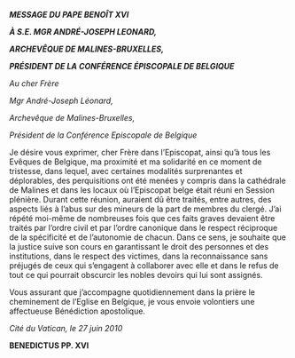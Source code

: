 ***MESSAGE DU PAPE BENOÎT XVI***

***À S.E. MGR ANDRÉ-JOSEPH LEONARD,***

***ARCHEVÊQUE DE MALINES-BRUXELLES,***

***PRÉSIDENT DE LA CONFÉRENCE ÉPISCOPALE DE BELGIQUE***

*Au cher Frère*

*Mgr André-Joseph Léonard,*

*Archevêque de Malines-Bruxelles,*

*Président de la Conférence Episcopale de Belgique*

Je désire vous exprimer, cher Frère dans l’Episcopat, ainsi qu’à tous les Evêques de Belgique, ma proximité et ma solidarité en ce moment de tristesse, dans lequel, avec certaines modalités surprenantes et déplorables, des perquisitions ont été menées y compris dans la cathédrale de Malines et dans les locaux où l’Episcopat belge était réuni en Session plénière. Durant cette réunion, auraient dû être traités, entre autres, des aspects liés à l’abus sur des mineurs de la part de membres du clergé. J’ai répété moi-même de nombreuses fois que ces faits graves devaient être traités par l’ordre civil et par l’ordre canonique dans le respect réciproque de la spécificité et de l’autonomie de chacun. Dans ce sens, je souhaite que la justice suive son cours en garantissant le droit des personnes et des institutions, dans le respect des victimes, dans la reconnaissance sans préjugés de ceux qui s’engagent à collaborer avec elle et dans le refus de tout ce qui pourrait obscurcir les nobles devoirs qui lui sont assignés.

Vous assurant que j’accompagne quotidiennement dans la prière le cheminement de l’Eglise en Belgique, je vous envoie volontiers une affectueuse Bénédiction apostolique.

*Cité du Vatican, le 27 juin 2010*

**BENEDICTUS PP. XVI**